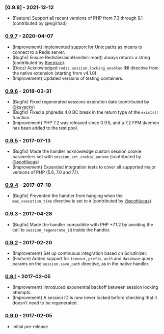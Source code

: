 ### [0.9.8] - 2021-12-12

* (Feature) Support all recent versions of PHP from 7.3 through 8.1 (contributed by @wgirhad)

### [0.9.7] - 2020-04-07

  * (Improvement) Implemented support for Unix paths as means to connect to a Redis server.
  * (Bugfix) Ensure RedisSessionHandler::read() always returns a string (contributed by [therosco](https://github.com/therosco)).
  * (Docs) Acknowledged `redis.session.locking_enabled` INI directive from the native extension (starting from v4.1.0).
  * (Improvement) Updated versions of testing containers.

### [0.9.6] - 2018-03-31

  * (Bugfix) Fixed regenerated sessions expiration date (contributed by [@kavacky](https://github.com/kavacky))
  * (Bugfix) Fixed a phpredis 4.0 BC break in the return type of the `exists()` function.
  * (Improvement) PHP 7.2 was released since 0.9.5, and a 7.2 FPM daemon has been added to the test pool.

### [0.9.5] - 2017-07-13

  * (Bugfix) Made the handler acknowledge custom session cookie parameters set with `session_set_cookie_params` (contributed by [@scottlucas](https://github.com/scottlucas))
  * (Improvement) Expanded integration tests to cover all supported major versions of PHP (5.6, 7.0 and 7.1).

### [0.9.4] - 2017-07-10

  * (Bugfix) Prevented the handler from hanging when the `max_execution_time` directive is set to `0` (contributed by [@scottlucas](https://github.com/scottlucas))

### [0.9.3] - 2017-04-28

  * (Bugfix) Made the handler compatible with PHP +7.1.2 by avoiding the call to `session_regenerate_id` inside the handler.

### [0.9.2] - 2017-02-20

  * (Improvement) Set up continuous integration based on Scrutinizer.
  * (Feature) Added support for `timeout`, `prefix`, `auth` and `database` query params on the `session.save_path` directive, as in the native handler.

### [0.9.1] - 2017-02-05

  * (Improvement) Introduced exponential backoff between session locking attempts.
  * (Improvement) A session ID is now never locked before checking that it doesn't need to be regenerated.

### [0.9.0] - 2017-02-05

  * Initial pre-release

[0.9.7]: https://github.com/1ma/RedisSessionHandler/compare/v0.9.7...v0.9.8
[0.9.7]: https://github.com/1ma/RedisSessionHandler/compare/v0.9.6...v0.9.7
[0.9.6]: https://github.com/1ma/RedisSessionHandler/compare/v0.9.5...v0.9.6
[0.9.5]: https://github.com/1ma/RedisSessionHandler/compare/v0.9.4...v0.9.5
[0.9.4]: https://github.com/1ma/RedisSessionHandler/compare/v0.9.3...v0.9.4
[0.9.3]: https://github.com/1ma/RedisSessionHandler/compare/v0.9.2...v0.9.3
[0.9.2]: https://github.com/1ma/RedisSessionHandler/compare/v0.9.1...v0.9.2
[0.9.1]: https://github.com/1ma/RedisSessionHandler/compare/v0.9.0...v0.9.1
[0.9.0]: https://github.com/1ma/RedisSessionHandler/tree/b6b149a3d5322e49a3c4c933ed8154ad3da30570
